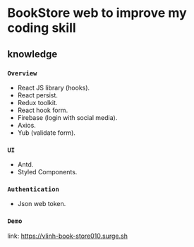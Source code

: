 # BookStore web to improve my coding skill

## knowledge

### `Overview`
- React JS library (hooks).
- React persist.
- Redux toolkit.
- React hook form.
- Firebase (login with social media).
- Axios.
- Yub (validate form).

### `UI`
- Antd.
- Styled Components.

### `Authentication`
- Json web token.


### `Demo`
link: https://vlinh-book-store010.surge.sh